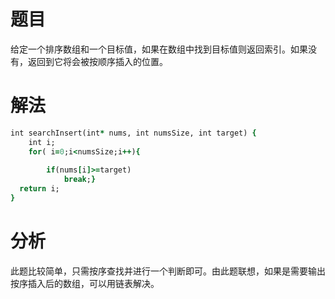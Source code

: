 # 题目
给定一个排序数组和一个目标值，如果在数组中找到目标值则返回索引。如果没有，返回到它将会被按顺序插入的位置。
# 解法

```ruby
int searchInsert(int* nums, int numsSize, int target) {
    int i;
    for( i=0;i<numsSize;i++){
        
        if(nums[i]>=target) 
            break;}
  return i;
}

```
# 分析
此题比较简单，只需按序查找并进行一个判断即可。由此题联想，如果是需要输出按序插入后的数组，可以用链表解决。
